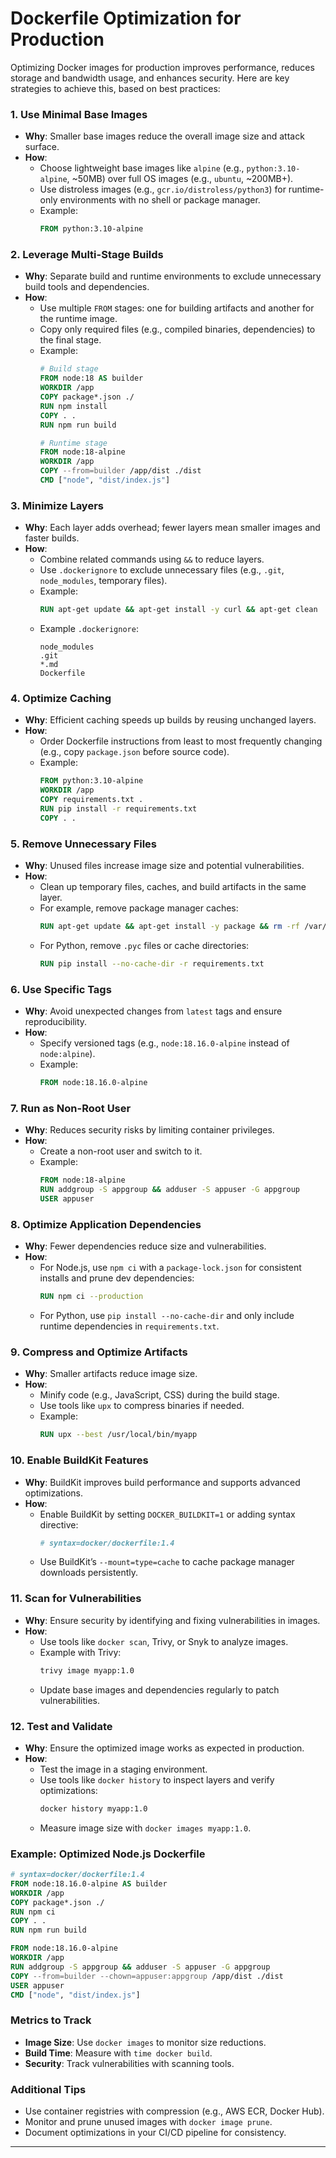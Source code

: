 
# Dockerfile Optimization for Production
Optimizing Docker images for production improves performance, reduces storage and bandwidth usage, and enhances security. Here are key strategies to achieve this, based on best practices:

### 1. **Use Minimal Base Images**
- **Why**: Smaller base images reduce the overall image size and attack surface.
- **How**:
  - Choose lightweight base images like `alpine` (e.g., `python:3.10-alpine`, ~50MB) over full OS images (e.g., `ubuntu`, ~200MB+).
  - Use distroless images (e.g., `gcr.io/distroless/python3`) for runtime-only environments with no shell or package manager.
  - Example:
    ```dockerfile
    FROM python:3.10-alpine
    ```

### 2. **Leverage Multi-Stage Builds**
- **Why**: Separate build and runtime environments to exclude unnecessary build tools and dependencies.
- **How**:
  - Use multiple `FROM` stages: one for building artifacts and another for the runtime image.
  - Copy only required files (e.g., compiled binaries, dependencies) to the final stage.
  - Example:
    ```dockerfile
    # Build stage
    FROM node:18 AS builder
    WORKDIR /app
    COPY package*.json ./
    RUN npm install
    COPY . .
    RUN npm run build

    # Runtime stage
    FROM node:18-alpine
    WORKDIR /app
    COPY --from=builder /app/dist ./dist
    CMD ["node", "dist/index.js"]
    ```

### 3. **Minimize Layers**
- **Why**: Each layer adds overhead; fewer layers mean smaller images and faster builds.
- **How**:
  - Combine related commands using `&&` to reduce layers.
  - Use `.dockerignore` to exclude unnecessary files (e.g., `.git`, `node_modules`, temporary files).
  - Example:
    ```dockerfile
    RUN apt-get update && apt-get install -y curl && apt-get clean
    ```
  - Example `.dockerignore`:
    ```
    node_modules
    .git
    *.md
    Dockerfile
    ```

### 4. **Optimize Caching**
- **Why**: Efficient caching speeds up builds by reusing unchanged layers.
- **How**:
  - Order Dockerfile instructions from least to most frequently changing (e.g., copy `package.json` before source code).
  - Example:
    ```dockerfile
    FROM python:3.10-alpine
    WORKDIR /app
    COPY requirements.txt .
    RUN pip install -r requirements.txt
    COPY . .
    ```

### 5. **Remove Unnecessary Files**
- **Why**: Unused files increase image size and potential vulnerabilities.
- **How**:
  - Clean up temporary files, caches, and build artifacts in the same layer.
  - For example, remove package manager caches:
    ```dockerfile
    RUN apt-get update && apt-get install -y package && rm -rf /var/lib/apt/lists/*
    ```
  - For Python, remove `.pyc` files or cache directories:
    ```dockerfile
    RUN pip install --no-cache-dir -r requirements.txt
    ```

### 6. **Use Specific Tags**
- **Why**: Avoid unexpected changes from `latest` tags and ensure reproducibility.
- **How**:
  - Specify versioned tags (e.g., `node:18.16.0-alpine` instead of `node:alpine`).
  - Example:
    ```dockerfile
    FROM node:18.16.0-alpine
    ```

### 7. **Run as Non-Root User**
- **Why**: Reduces security risks by limiting container privileges.
- **How**:
  - Create a non-root user and switch to it.
  - Example:
    ```dockerfile
    FROM node:18-alpine
    RUN addgroup -S appgroup && adduser -S appuser -G appgroup
    USER appuser
    ```

### 8. **Optimize Application Dependencies**
- **Why**: Fewer dependencies reduce size and vulnerabilities.
- **How**:
  - For Node.js, use `npm ci` with a `package-lock.json` for consistent installs and prune dev dependencies:
    ```dockerfile
    RUN npm ci --production
    ```
  - For Python, use `pip install --no-cache-dir` and only include runtime dependencies in `requirements.txt`.

### 9. **Compress and Optimize Artifacts**
- **Why**: Smaller artifacts reduce image size.
- **How**:
  - Minify code (e.g., JavaScript, CSS) during the build stage.
  - Use tools like `upx` to compress binaries if needed.
  - Example:
    ```dockerfile
    RUN upx --best /usr/local/bin/myapp
    ```

### 10. **Enable BuildKit Features**
- **Why**: BuildKit improves build performance and supports advanced optimizations.
- **How**:
  - Enable BuildKit by setting `DOCKER_BUILDKIT=1` or adding syntax directive:
    ```dockerfile
    # syntax=docker/dockerfile:1.4
    ```
  - Use BuildKit’s `--mount=type=cache` to cache package manager downloads persistently.

### 11. **Scan for Vulnerabilities**
- **Why**: Ensure security by identifying and fixing vulnerabilities in images.
- **How**:
  - Use tools like `docker scan`, Trivy, or Snyk to analyze images.
  - Example with Trivy:
    ```bash
    trivy image myapp:1.0
    ```
  - Update base images and dependencies regularly to patch vulnerabilities.

### 12. **Test and Validate**
- **Why**: Ensure the optimized image works as expected in production.
- **How**:
  - Test the image in a staging environment.
  - Use tools like `docker history` to inspect layers and verify optimizations:
    ```bash
    docker history myapp:1.0
    ```
  - Measure image size with `docker images myapp:1.0`.

### Example: Optimized Node.js Dockerfile
```dockerfile
# syntax=docker/dockerfile:1.4
FROM node:18.16.0-alpine AS builder
WORKDIR /app
COPY package*.json ./
RUN npm ci
COPY . .
RUN npm run build

FROM node:18.16.0-alpine
WORKDIR /app
RUN addgroup -S appgroup && adduser -S appuser -G appgroup
COPY --from=builder --chown=appuser:appgroup /app/dist ./dist
USER appuser
CMD ["node", "dist/index.js"]
```

### Metrics to Track
- **Image Size**: Use `docker images` to monitor size reductions.
- **Build Time**: Measure with `time docker build`.
- **Security**: Track vulnerabilities with scanning tools.

### Additional Tips
- Use container registries with compression (e.g., AWS ECR, Docker Hub).
- Monitor and prune unused images with `docker image prune`.
- Document optimizations in your CI/CD pipeline for consistency.

---


